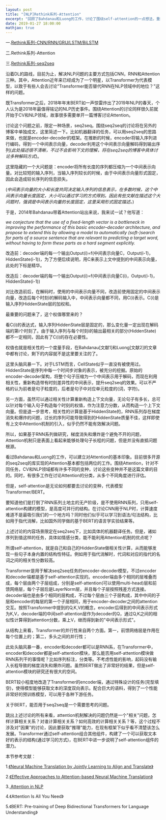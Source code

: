 ```yaml
---
layout: post
title: "[NLP]Rethink系列-Attention"
excerpt: "回顾了Bahdanau和Luong的工作，讨论了围绕self-attention的一点想法，重新思考了Transformer/BERT。"
date: 2019-01-27 18:00:00
mathjax: true
---
```


一.[Rethink系列-CNN/RNN/GRU/LSTM/BiLSTM](https://zhpmatrix.github.io/2019/01/27/NLP-rethinking-base-blocks/)

二.Rethink系列-Attention

三.[Rethink系列-seq2seq](https://zhpmatrix.github.io/2019/01/28/NLP-rethingking-seq2seq/)


沿着DL的路线，目前为止，解决NLP问题的主要方式包括CNN，RNN和Attention三种。其中，Attention近年来已经成为了一个明星，以Transformer为代表模型，以致于有些人会去讨论"Transformer能否替代RNN在NLP领域中的地位？"这样的问题。

既Transformer之后，2018年年末BERT如一声惊雷炸出了2019年NLP的春天，个人认为是2018年最值得铭记的NLP历史事件。围绕Attention的讨论同样很久前就开始于CV和NLP领域，故事很多需要单开一篇博客讨论Attention。

讨论这个问题之前，限定一种场景，seq2seq。围绕seq2seq的讨论将在另外的博客中单独成文，这里简述一下。比如机器翻译的任务，可以用seq2seq的思路来做，也就是encoder-decoder的框架。在推断的时候，encoder将输入序列进行编码，得到一个中间表示向量，decoder利用这个中间表示向量解码得到输出序列(_此处描述很不清晰，不过不会影响下文的理解，将在seq2seq的博客中具体讨论多种解码方式_)。

这里隐藏的一个大问题是：encoder将所有长度的序列都压缩为一个中间表示向量。对比较短的输入序列，当输入序列较长的时候，由于中间表示向量形式固定，因此会造成较长序列的信息损失。

(_中间表示向量的大小和长度共同决定输入序列的信息表示，在多数时候，这个中间表示向量长度固定，大小可以通过学习的方式得到。因此有些文献在描述这个大问题时，强调是中间表示向量的长度固定，这里采用形式固定描述。_)


于是，2014年Bahdanau带着Attention站出来说，我来试一试？他写道：

_we conjecture that the use of a fixed-length vector is a bottleneck in improving the performance of this basic encoder–decoder architecture, and propose to extend this by allowing a model to automatically (soft-)search
for parts of a source sentence that are relevant to predicting a target word, without having to form these parts as a hard segment explicitly._ 

改造前：decoder端的每一个输出Output(i)=f(中间表示向量C，Output(i-1)，HiddenState(i-1))，为了方便后续说明，用C来表示上文中提到的中间表示向量，此处的下标是精华。

改造后：decoder端的每一个输出Output(i)=f(中间表示向量C(i)，Output(i-1)，HiddenState(i-1))

对比改造前后，在解码时，使用的中间表示向量不同，改造前使用固定的中间表示向量，改造后每个时刻i的解码输入中，中间表示向量都不同，用C(i)表示。C(i)是输入序列HiddenState层的加权和。

最重要的问题来了，这个权值哪里来的？

看C(i)的表达式，输入序列HiddenState层是固定的，那么变化量一定出现在解码端的第i个时刻了。由于输入序列与每个时刻i的输出最相关的部分(HiddenState)都不一定相同，因此有了C(i)的存在必要性。

权值也就是相关性的一个度量手段，在Bahdanau[文献1]和Luong[文献2]的文章中都有讨论，剩下的内容就不是这里要关注的了。

这里头脑风暴一下。对于LSTM而言，CellState似乎一直没有被使用过。HiddenState是序列中每一个时间步对象的表示，被充分的挖掘。原始的encoder-decoder架构，将整个句子压缩为一个中间表示用于解码，而现在利用相关性，重新构造带有时刻差异性的中间表示，提升seq2seq的效果。可以不严格的认为前者是句子粒度的，后者是句子中对应单元粒度的(词，字符)。

另一方面，虽然可以通过相关性计算重新构造上下文向量，无论句子有多长，总可以针对每个输入句子构造每个时刻的权值，作为注意力分数，从而构造一个上下文向量。但是退一步思考，相关性的计算是基于HiddenState的，RNN系列存在梯度消失和爆炸的问题，过长的序列可能导致得到的HiddenState质量不佳，这样即使有上文中Attention机制的引入，似乎仍然不能有效解决问题。

所以，如果基于RNN系列做研究，梯度消失和爆炸是个避免不开的问题，Attention机制只是表面上看起来能够处理句子长程的问题，但是并没有直抵问题根源。

看过Bahdanau和Luong的工作，可以建立对Attention的基本印象。目前很多开源的seq2seq的库实现的Attention基本都包括两位的工作。围绕Attention，针对不同任务，CV和NLP领域都有许多不同的变种，讨论这些变种并不是这篇文章的目的。同时，有很多工作在讨论Attention的分类，从多个不同角度进行评估。

但是，self-attention是无论如何都要去讨论的变种，代表模型Transformer/BERT。

要知道他们是打倒了RNN系列土地主的无产阶级，是不使用RNN系列，只用self-attention构建的模型，是高度可并行的结构。在讨论CNN用于NLP时，计算速度难道不是最吸引我们的一个地方吗？同时他们似乎可以学习到语法/句法结构，比如用于指代消解，比如国外同学做的基于BERT的语言学实验结果等。

上述讨论的内容场景限定在seq2seq下，比如具体的机器翻译任务。但是，诸如序列到值这样的任务，具体如情感分类，能不能利用Attention机制的优点呢？

所谓self-attention，就是自己和自己的HiddenState做相关性计算，从而能够发现一些句子本身内置的结构性特征。例如用于指代消解时，代词和对应的指代的名词之间的相关性分数较高。

Transformer是用于解决seq2seq任务的encoder-decoder模型，不过encoder和decoder端都是基于self-attention实现的。encoder端由多个相同的层堆叠而成，每个层由两个子层组成，分别是self-attention(可以使用multi-head)层和前馈网络层，每个子层后是LayerNorm层，并且每个子层按照残差方式连接。decoder端也是由多个相同的层构成，不过每个层由三个子层构成，其中中间的子层和encoder的每层的第一个子层相同，用于encoder-decoder之间的attention交互。按照Transformer中提到的Q,K,V的概念，encoder后得到的中间表示形式为K,V，decoder端的中间self-attention层作为decoder的Q，通过Q,K之间的相似性计算得到attention分数，乘上V，继而得到新的"中间表示形式"。

从结构上来看，Transformer的并行性来自两个方面。第一，前馈网络层是作用在每个位置上的；第二，多头之间的并行性；

此处头脑风暴一番，encoder和decoder都可以是RNN系，在Transformer中，encoder和decoder都是self-attention模块，那么能否用self-attention模块做RNN系列干的事情呢？比如序列标注，分类等。不考虑性能的影响，起码没有输入长程导致的梯度消失和爆炸问题。虽然BERT做出了非常好的结果，但是self-attention模块的研究还有很大的空间。

BERT较小程度地改造了Transformer的encoder端，通过特殊设计的任务(完型填空)，使得模型能够获取文本的深度双向表示。配合巨大的语料，得到了一个性能非常好的预训练模型，可以用于各种下游任务。

关于BERT，能否用于seq2seq是一个需要思考的问题。

跳出上述讨论的所有来看，attention机制解决的问题仍然是一个"相关"问题，怎样计算相关关系？对谁计算相关关系？如何高效的计算相关关系？等，这个过程不涉及对"因果"的讨论，因此要获取"推理"能力，在现有框架下似乎看不清楚该怎么发展。Transformer通过self-attention组合其他组件，构建了一个可以获取文本好的表示的结构(通过学习的方式)，在BERT中进一步说明了self-attention组件的潜力。


本节参考文献：

1.[《Neural Machine Translation by Jointly Learning to Align and Translate》](https://arxiv.org/abs/1409.0473)

2.[《Effective Approaches to Attention-based Neural Machine Translation》](https://nlp.stanford.edu/pubs/emnlp15_attn.pdf)

3.[  Attention in NLP](https://medium.com/@joealato/attention-in-nlp-734c6fa9d983)

4.《Attention Is All You Need》

5.《BERT: Pre-training of Deep Bidirectional Transformers for Language Understanding》



















